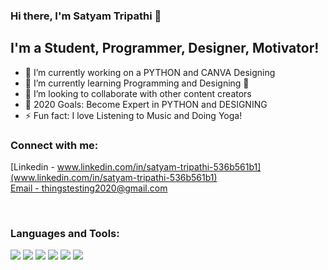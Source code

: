 ### Hi there, I'm Satyam Tripathi 👋


## I'm a Student, Programmer, Designer, Motivator!

- 🔭 I’m currently working on a PYTHON and CANVA Designing
- 🌱 I’m currently learning Programming and Designing  🤣
- 👯 I’m looking to collaborate with other content creators
- 🥅 2020 Goals: Become Expert in PYTHON and DESIGNING
- ⚡ Fun fact: I love Listening to Music and Doing Yoga!

### Connect with me:
[Linkedin - www.linkedin.com/in/satyam-tripathi-536b561b1](www.linkedin.com/in/satyam-tripathi-536b561b1)
<br />
  [Email - thingstesting2020@gmail.com](thingstesting2020@gmail.com)

<br />

### Languages and Tools:

![](https://icons.iconarchive.com/icons/papirus-team/papirus-apps/128/python-icon.png)
![](https://icons.iconarchive.com/icons/hydrattz/multipurpose-alphabet/128/Letter-C-blue-icon.png)
![](https://icons.iconarchive.com/icons/papirus-team/papirus-apps/128/pycharm-icon.png)
![](https://icons.iconarchive.com/icons/ncrow/mega-pack-1/128/Word-2-icon.png)
![](https://icons.iconarchive.com/icons/hopstarter/sleek-xp-software/128/Dev-icon.png)
![](https://icons.iconarchive.com/icons/treetog/i/128/PSD-File-icon.png)
